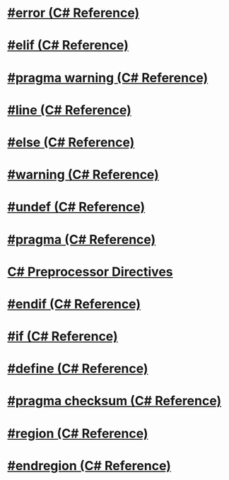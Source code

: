 # [#error (C# Reference)](preprocessor-error.md)
# [#elif (C# Reference)](preprocessor-elif.md)
# [#pragma warning (C# Reference)](preprocessor-pragma-warning.md)
# [#line (C# Reference)](preprocessor-line.md)
# [#else (C# Reference)](preprocessor-else.md)
# [#warning (C# Reference)](preprocessor-warning.md)
# [#undef (C# Reference)](preprocessor-undef.md)
# [#pragma (C# Reference)](preprocessor-pragma.md)
# [C# Preprocessor Directives](index.md)
# [#endif (C# Reference)](preprocessor-endif.md)
# [#if (C# Reference)](preprocessor-if.md)
# [#define (C# Reference)](preprocessor-define.md)
# [#pragma checksum (C# Reference)](preprocessor-pragma-checksum.md)
# [#region (C# Reference)](preprocessor-region.md)
# [#endregion (C# Reference)](preprocessor-endregion.md)

